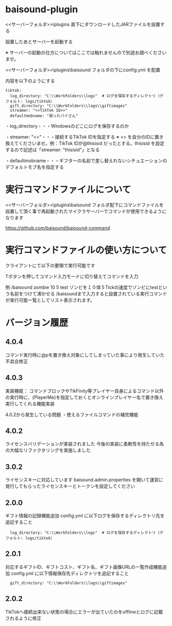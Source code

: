 # baisound-plugin

<<サーバーフォルダ>>\plugins 直下にダウンロードしたJARファイルを設置する

設置したあとサーバーを起動する

※ サーバーの起動の仕方についてはここでは触れませんので別途お調べくださいませ。

<<サーバーフォルダ>>\plugins\baisound フォルダの下にconfig.yml を配置

内容を以下のようにする

```
tiktok:
  log_directory: "C:\\WorkFolders\\logs"  # ログを保存するディレクトリ（デフォルト: logs/tiktok）
  gift_directory: "C:\\WorkFolders\\logs\\giftimages"
  streamer: "<<TikTok ID>>"
  defaultmobname: "弱ったバイさん"
```

・log_directory・・・Windowsのどこにログを保存するのか

・streamer: "<<TikTok ID>>"・・・接続するTikTok IDを指定する
※ <<TikTok ID>> を自分のIDに置き換えてくださいませ。例：TikTok IDが@thisisid だったとする。thisisid を設定するので記述は「streamer: "thisisid"」となる

・defaultmobname・・・ギフターの名前で差し替えれないシチュエーションのデフォルトモブ名を指定する

# 実行コマンドファイルについて

<<サーバーフォルダ>>\plugins\baisound フォルダ配下にコマンドファイルを設置して頂く事で再起動されたマイクラサーバーでコマンドが使用できるようになります

https://github.com/baisound/baisound-command

# 実行コマンドファイルの使い方について

クライアントにて以下の要領で実行可能です

Tボタンを押してコマンド入力モードに切り替えてコマンドを入力

例
/baisound zombie 10 5 test
ゾンビを１０体５Tickの速度でゾンビにtestという名前をつけて沸かせる
/baisoundまで入力すると設置されている実行コマンドが実行可能一覧としてリスト表示されます。


# バージョン履歴

## 4.0.4
コマンド実行時に@pを置き換え対象にしてしまっていた事により発生していた不具合修正

## 4.0.3
実装機能：
コマンドブロックやTikFinity等プレイヤー自身によるコマンド以外の実行時に、{PlayerMe}を指定しておくとオンラインプレイヤー名で置き換え実行してくれる機能実装

4.0.2から発生している問題
・使えるファイルコマンドの補完機能

## 4.0.2
ライセンスバリデーションが実装されました
今後の実装に柔軟性を持たせる為の大幅なリファクタリングを実施しました

## 3.0.2
ライセンスキーに対応しています
baisound.admin.properties を開いて運営に発行してもらったライセンスキーとトークンを設定してください

## 2.0.0
ギフト情報の記録機能追加
config.yml に以下ログを保存するディレクトリ先を追記すること

```
  log_directory: "C:\\WorkFolders\\logs"  # ログを保存するディレクトリ（デフォルト: logs/tiktok）
```

## 2.0.1
対応するギフトID、ギフトコスト、ギフト名、ギフト画像URLの一覧作成機能追加
config.yml に以下情報保存先ディレクトリを追記すること

```
  gift_directory: "C:\\WorkFolders\\logs\\giftimages"
```

## 2.0.2
TikTokへ接続出来ない状態の場合にエラーが出ていたのをofflineとログに記載されるように修正
